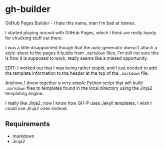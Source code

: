 # gh-builder

GitHub Pages Builder - I hate this name, man I'm bad at names.

I started playing around with GitHub Pages, which I think are really handy for chucking stuff out there.

I was a little disappointed though that the auto-generator doesn't attach a style-sheet to the pages it builds from `.markdown` files, I'm still not sure this is how it is supposed to work, really seems like a missed opportunity.

EDIT: I worked out that I was being rather stupid, and I just needed to add the template information to the header at the top of the `.markdown` file.

Anyhow, I threw together a very simple Python script that will build `.markdown` files to templates found in the local directory using the Jinja2 templating engine.

I really like Jinja2, now I know how GH-P uses Jekyll templates, I wish I could use Jinja2 ones instead.

## Requirements

- markdown
- Jinja2